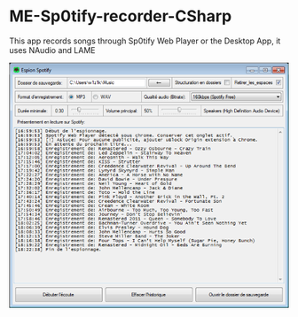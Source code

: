 # ME-Sp0tify-recorder-CSharp
This app records songs through Sp0tify Web Player or the Desktop App, it uses NAudio and LAME

<img src="spotify.png"/>
